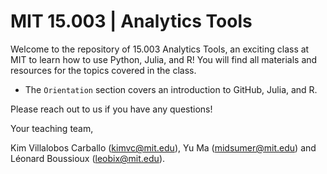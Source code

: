 # MIT 15.003 | Analytics Tools

Welcome to the repository of 15.003 Analytics Tools, an exciting class at MIT to learn how to use Python, Julia, and R! 
You will find all materials and resources for the topics covered in the class. 

- The ```Orientation``` section covers an introduction to GitHub, Julia, and R.

Please reach out to us if you have any questions!

Your teaching team,

Kim Villalobos Carballo (kimvc@mit.edu), Yu Ma (midsumer@mit.edu) and Léonard Boussioux (leobix@mit.edu).